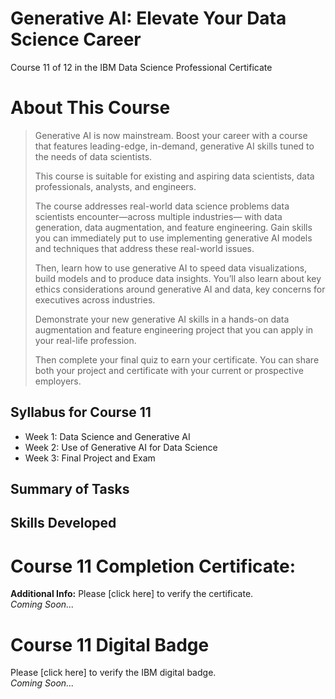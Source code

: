 # Generative AI: Elevate Your Data Science Career
Course 11 of 12 in the IBM Data Science Professional Certificate
# About This Course
> Generative AI is now mainstream. Boost your career with a course that features leading-edge, in-demand, generative AI skills tuned to the needs of data scientists.
> 
> This course is suitable for existing and aspiring data scientists, data professionals, analysts, and engineers.
>
> The course addresses real-world data science problems data scientists encounter—across multiple industries— with data generation, data augmentation, and feature engineering. Gain skills you can immediately put to use implementing generative AI models and techniques that address these real-world issues.
>
> Then, learn how to use generative AI to speed data visualizations, build models and to produce data insights. You’ll also learn about key ethics considerations around generative AI and data, key concerns for executives across industries.
>
> Demonstrate your new generative AI skills in a hands-on data augmentation and feature engineering project that you can apply in your real-life profession.
>
> Then complete your final quiz to earn your certificate. You can share both your project and certificate with your current or prospective employers.
## Syllabus for Course 11
- Week 1: Data Science and Generative AI
- Week 2: Use of Generative AI for Data Science
- Week 3: Final Project and Exam
## Summary of Tasks
## Skills Developed
# Course 11 Completion Certificate:
**Additional Info:** Please [click here] to verify the certificate. <br>
*Coming Soon...*
# Course 11 Digital Badge
Please [click here] to verify the IBM digital badge. <br>
*Coming Soon...*

